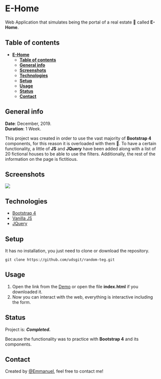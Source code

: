 # **E-Home**

Web Application that simulates being the portal of a real estate 🏬 called **E-Home**.

## **Table of contents**

- [**E-Home**](#e-home)
  - [**Table of contents**](#table-of-contents)
  - [**General info**](#general-info)
  - [**Screenshots**](#screenshots)
  - [**Technologies**](#technologies)
  - [**Setup**](#setup)
  - [**Usage**](#usage)
  - [**Status**](#status)
  - [**Contact**](#contact)

## **General info**

**Date**: December, 2019.  
**Duration**: 1 Week.  

This project was created in order to use the vast majority of **Bootstrap 4** components, for this reason it is overloaded with them 🤪. To have a certain functionality, a little of **JS** and **JQuery** have been added along with a list of 20 fictional houses to be able to use the filters. Additionally, the rest of the information on the page is fictitious.

## **Screenshots**

![](imagenes/otros/ehome.gif)

## **Technologies**

* [Bootstrap 4](https://getbootstrap.com/docs/4.1)
* [Vanilla JS](https://developer.mozilla.org/en-US/docs/Web/JavaScript)
* [JQuery](https://jquery.com/)

## **Setup**

It has no installation, you just need to clone or download the repository.

```console
git clone https://github.com/udsgit/random-teg.git
```
## **Usage**

1. Open the link from the [Demo](https://udsgit.github.io/e-home) or open the file **index.html** if you downloaded it.
2. Now you can interact with the web, everything is interactive including the form.

## **Status**

Project is: ***Completed.***

Because the functionality was to practice with **Bootstrap 4** and its components.

## **Contact**

Created by [@Emmanuel](https://www.linkedin.com/in/emagleza/), feel free to contact me!
